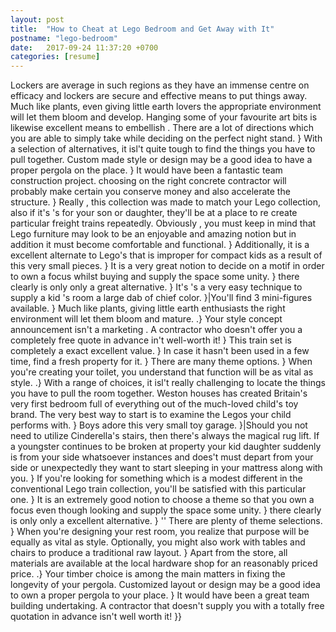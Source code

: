 ```yaml
---
layout: post
title:  "How to Cheat at Lego Bedroom and Get Away with It"
postname: "lego-bedroom"
date:   2017-09-24 11:37:20 +0700
categories: [resume]
---
```

Lockers are average in such regions as they have an immense centre on efficacy and lockers are secure and effective means to put things away. Much like plants, even giving little earth lovers the appropriate environment will let them bloom and develop. Hanging some of your favourite art bits is likewise excellent means to embellish . There are a lot of directions which you are able to simply take while deciding on the perfect night stand. } With a selection of alternatives, it isl't quite tough to find the things you have to pull together. Custom made style or design may be a good idea to have a proper pergola on the place. } It would have been a fantastic team construction project. choosing on the right concrete contractor will probably make certain you conserve money and also accelerate the structure. } Really , this collection was made to match your Lego collection, also if it's 's for your son or daughter, they'll be at a place to re create particular freight trains repeatedly. Obviously , you must keep in mind that Lego furniture may look to be an enjoyable and amazing notion but in addition it must become comfortable and functional. } Additionally, it is a excellent alternate to Lego's that is improper for compact kids as a result of this very small pieces. } It is a very great notion to decide on a motif in order to own a focus whilst buying and supply the space some unity. } there clearly is only only a great alternative. } It's 's a very easy technique to supply a kid 's room a large dab of chief color. }|You'll find 3 mini-figures available. } Much like plants, giving little earth enthusiasts the right environment will let them bloom and mature. .} Your style concept announcement isn't a marketing . A contractor who doesn't offer you a completely free quote in advance in't well-worth it! } This train set is completely a exact excellent value. } In case it hasn't been used in a few time, find a fresh property for it. } There are many theme options. } When you're creating your toilet, you understand that function will be as vital as style. .} With a range of choices, it isl't really challenging to locate the things you have to pull the room together. Weston houses has created Britain's very first bedroom full of everything out of the much-loved child's toy brand. The very best way to start is to examine the Legos your child performs with. } Boys adore this very small toy garage. }|Should you not need to utilize Cinderella's stairs, then there's always the magical rug lift. If a youngster continues to be broken at property your kid daughter suddenly is from your side whatsoever instances and does't must depart from your side or unexpectedly they want to start sleeping in your mattress along with you. } If you're looking for something which is a modest different in the conventional Lego train collection, you'll be satisfied with this particular one. } It is an extremely good notion to choose a theme so that you own a focus even though looking and supply the space some unity. } there clearly is only only a excellent alternative. } '' There are plenty of theme selections. } When you're designing your rest room, you realize that purpose will be equally as vital as style. Optionally, you might also work with tables and chairs to produce a traditional raw layout. } Apart from the store, all materials are available at the local hardware shop for an reasonably priced price. .} Your timber choice is among the main matters in fixing the longevity of your pergola. Customized layout or design may be a good idea to own a proper pergola to your place. } It would have been a great team building undertaking. A contractor that doesn't supply you with a totally free quotation in advance isn't well worth it! }}
